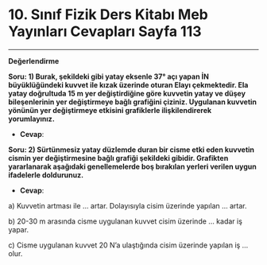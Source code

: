 # 10. Sınıf Fizik Ders Kitabı Meb Yayınları Cevapları Sayfa 113

---

**Değerlendirme**

**Soru: 1) Burak, şekildeki gibi yatay eksenle 37° açı yapan İN büyüklüğündeki kuvvet ile kızak üzerinde oturan Elayı çekmektedir. Ela yatay doğrultuda 15 m yer değiştirdiğine göre kuvvetin yatay ve düşey bileşenlerinin yer değiştirmeye bağlı grafiğini çiziniz. Uygulanan kuvvetin yönünün yer değiştirmeye etkisini grafiklerle ilişkilendirerek yorumlayınız.**

-   **Cevap**:

**Soru: 2) Sürtünmesiz yatay düzlemde duran bir cisme etki eden kuvvetin cismin yer değiştirmesine bağlı grafiği şekildeki gibidir. Grafikten yararlanarak aşağıdaki genellemelerde boş bırakılan yerleri verilen uygun ifadelerle doldurunuz.**

-   **Cevap**:

a) Kuvvetin artması ile … artar. Dolayısıyla cisim üzerinde yapılan … artar.

 b) 20-30 m arasında cisme uygulanan kuvvet cisim üzerinde … kadar iş yapar.

 c) Cisme uygulanan kuvvet 20 N’a ulaştığında cisim üzerinde yapılan iş … olur.
